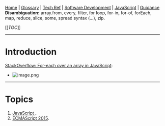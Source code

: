 [Home](/Slalom-LLC/Slalom-Consulting) | [Glossary](/Glossary) | [Tech Ref](/Tech-Ref) | [Software Development](/Tech-Ref/Software-Development) | [JavaScript](/Tech-Ref/Software-Development/JavaScript) | [Guidance](/Tech-Ref/Software-Development/JavaScript/Guidance-\(JavaScript\))
**Disambiguation:** array.from, every, filter, for loop, for-in, for-of, forEach, map, reduce, slice, some, spread syntax (...), zip.

[[_TOC_]]

---
# Introduction
[StackOverflow: For-each over an array in JavaScript](https://stackoverflow.com/a/9329476/418950):
- ![image.png](/.attachments/image-7fa2ad33-d7a8-4885-9222-145a4fc109f2.png)

---
# Topics
1. [JavaScript ](/Tech-Ref/Software-Development/JavaScript).
1. [ECMAScript 2015](/Tech-Ref/Software-Development/JavaScript/ECMAScript/ECMAScript-2015).

